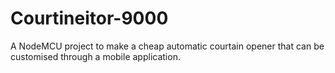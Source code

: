 # Courtineitor-9000
A NodeMCU project to make a cheap automatic courtain opener that can be customised through a mobile application.
